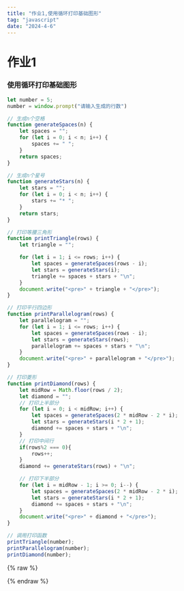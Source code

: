 ```yaml
---
title: "作业1,使用循环打印基础图形"
tag: "javascript"
date: "2024-4-6"
---
```


# 作业1

### 使用循环打印基础图形

```javascript
let number = 5;
number = window.prompt("请输入生成的行数")

// 生成n个空格
function generateSpaces(n) {
    let spaces = "";
    for (let i = 0; i < n; i++) {
        spaces += " ";
    }
    return spaces;
}

// 生成n个星号
function generateStars(n) {
    let stars = "";
    for (let i = 0; i < n; i++) {
        stars += "* ";
    }
    return stars;
}

// 打印等腰三角形
function printTriangle(rows) {
    let triangle = "";

    for (let i = 1; i <= rows; i++) {
        let spaces = generateSpaces(rows - i);
        let stars = generateStars(i);
        triangle += spaces + stars + "\n";
    }
    document.write("<pre>" + triangle + "</pre>");
}

// 打印平行四边形
function printParallelogram(rows) {
    let parallelogram = "";
    for (let i = 1; i <= rows; i++) {
        let spaces = generateSpaces(rows - i);
        let stars = generateStars(rows);
        parallelogram += spaces + stars + "\n";
    }
    document.write("<pre>" + parallelogram + "</pre>");
}

// 打印菱形
function printDiamond(rows) {
    let midRow = Math.floor(rows / 2);
    let diamond = "";
    // 打印上半部分
    for (let i = 0; i < midRow; i++) {
        let spaces = generateSpaces(2 * midRow - 2 * i);
        let stars = generateStars(i * 2 + 1);
        diamond += spaces + stars + "\n";
    }
    // 打印中间行
    if(rows%2 === 0){
        rows++;
    }
    diamond += generateStars(rows) + "\n";

    // 打印下半部分
    for (let i = midRow - 1; i >= 0; i--) {
        let spaces = generateSpaces(2 * midRow - 2 * i);
        let stars = generateStars(i * 2 + 1);
        diamond += spaces + stars + "\n";
    }
    document.write("<pre>" + diamond + "</pre>");
}

// 调用打印函数
printTriangle(number);
printParallelogram(number);
printDiamond(number);

```
{% raw %}
<script>
let number = 5;
number = window.prompt("请输入生成的行数")

// 生成n个空格
function generateSpaces(n) {
    let spaces = "";
    for (let i = 0; i < n; i++) {
        spaces += " ";
    }
    return spaces;
}

// 生成n个星号
function generateStars(n) {
    let stars = "";
    for (let i = 0; i < n; i++) {
        stars += "* ";
    }
    return stars;
}

// 打印等腰三角形
function printTriangle(rows) {
    let triangle = "";

    for (let i = 1; i <= rows; i++) {
        let spaces = generateSpaces(rows - i);
        let stars = generateStars(i);
        triangle += spaces + stars + "\n";
    }
    document.write("<pre>" + triangle + "</pre>");
}

// 打印平行四边形
function printParallelogram(rows) {
let parallelogram = "";
for (let i = 1; i <= rows; i++) {
let spaces = generateSpaces(rows - i);
let stars = generateStars(rows);
parallelogram += spaces + stars + "\n";
}
document.write("<pre>" + parallelogram + "</pre>");
}

// 打印菱形
function printDiamond(rows) {
let midRow = Math.floor(rows / 2);
let diamond = "";
// 打印上半部分
for (let i = 0; i < midRow; i++) {
let spaces = generateSpaces(2 * midRow - 2 * i);
let stars = generateStars(i * 2 + 1);
diamond += spaces + stars + "\n";
}
// 打印中间行
if(rows%2 === 0){
rows++;
}
diamond += generateStars(rows) + "\n";

    // 打印下半部分
    for (let i = midRow - 1; i >= 0; i--) {
        let spaces = generateSpaces(2 * midRow - 2 * i);
        let stars = generateStars(i * 2 + 1);
        diamond += spaces + stars + "\n";
    }
    document.write("<pre>" + diamond + "</pre>");
}

// 调用打印函数
printTriangle(number);
printParallelogram(number);
printDiamond(number);
</script>
{% endraw %}